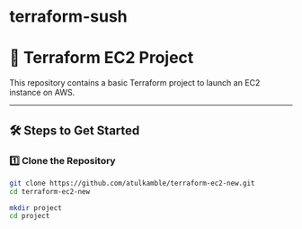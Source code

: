 # terraform-sush

# 🚀 Terraform EC2 Project

This repository contains a basic Terraform project to launch an EC2 instance on AWS.

---

## 🛠️ Steps to Get Started

### 1️⃣ Clone the Repository

```bash
git clone https://github.com/atulkamble/terraform-ec2-new.git
cd terraform-ec2-new

mkdir project
cd project

